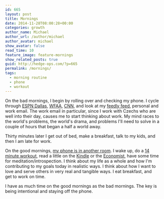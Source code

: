 ```yaml
---
id: 665
layout: post
title: Mornings
date: 2014-11-28T08:00:28+00:00
categories: growth
author_name: Michael
author_url: /author/michael
author_avatar: michael
show_avatar: false
read_time: 10
feature_image: feature-mornings 
show_related_posts: true 
guid: http://hedge-ops.com/?p=665
permalink: /mornings/
tags:
  - morning routine
  - phone
  - workout
---
```

On the bad mornings, I begin by rolling over and checking my phone. I cycle through [ESPN Dallas](http://www.espndallas.com), [WFAA](http://www.wfaa.com), [CNN](http://www.cnn.com), and look at my [feedly feed](http://feedly.com/), personal and work email. The work email in particular, since I work with Czechs who are well into their day, causes me to start thinking about work. My mind races to the world's problems, the world's drama, and problems I'll need to solve in a couple of hours that began a half a world away.<!--more-->

Thirty minutes later I get out of bed, make a breakfast, talk to my kids, and then I am late for work.

On the good mornings, [my phone is in another room](/sanitize-your-smartphone-with-republic-wireless/). I wake up, do a [14 minute workout](http://en.wikipedia.org/wiki/Shovelglove), read a little on the [Kindle](/focus-with-the-amazon-kindle/) or the [Economist](/the-economist-keeps-it-real/), have some time for meditation/introspection. I think about my life as a whole and how I'm contributing to my goals today in realistic ways. I think about how I want to love and serve others in very real and tangible ways. I eat breakfast, and get to work on time.

I have as much time on the good mornings as the bad mornings. The key is being intentional and staying off the phone.